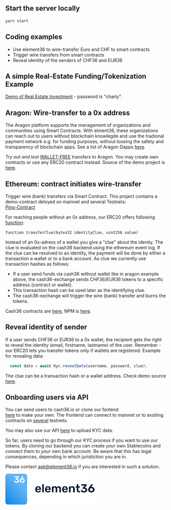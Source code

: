 ## Start the server locally

```bash
yarn start
```

## Coding examples

- Use element36 to wire-transfer Euro and CHF to smart contracts
- Trigger wire transfers from smart contracts
- Reveal identity of the senders of CHF36 and EUR36

## A simple Real-Estate Funding/Tokenization Example

[Demo of Real Estate Investment](https://www.apfelhof.info/investieren.html) - password is "charly".


## Aragon: Wire-transfer to a 0x address

The Aragon platform supports the management of organizations and communities using Smart Contracts.
With elment36, these organizations can reach out to users without blockchain knowlegde and
use the tradional payment network e.g. for funding purposes, without loosing the 
safety and transparency of blockchain apps. See a list of Aragon Dapps [here](https://poweredby.aragon.org/).  

*Try out and test* [WALLET-FREE](https://examples.e36.io/src/index.html) transfers to Aragon. You may create own contracts or use any ERC20 contract instead. Source of the demo project is [here](./src/aragon.html).


## Ethereum: contract initiates wire-transfer

Trigger wire (bank) transfers via Smart Contract. This project contains a demo-contract deloyed on mainnet and several Testnets:  
[Ping-Contract](https://github.com/element36-io/cash36-ping)

For reaching people without an 0x address, our ERC20 offers following [function](https://github.com/element36-io/cash36-contracts/blob/e15d8b807418e90accda7f36cc03c7f9b5d4dc8b/contracts/Token36.sol#L113):  

```solidity
function transferClue(bytes32 identityClue, uint256 value)
```

Instead of an 0x-adress of a wallet you give a "clue" about the identiy. The clue is evaluated on the cash36 backend using the ethereum event log.  If the clue can be resolved to an identity, the payment will be done by either a transaction a wallet or to a bank account. As clue we currently use transaction hashes as follows:

- If a user send funds via cash36 without wallet like in aragon example above, the cash36-exchange sends CHF36/EUR36 tokens to a specific address (contract or wallet).
- This transaction hash can be used later as the identifying clue. 
- The cash36-exchange will trigger the wire (bank) transfer and burns the tokens.

Cash36 contracts are [here](https://github.com/element36-io/cash36-contracts), NPM is [here](https://github.com/element36-io/cash36-contracts/packages).


## Reveal identity of sender

If a user sends CHF36 or EUR36 to a 0x wallet, the recipient gets the right to reveal the identity (email, firstname, lastname) of the user. Remember - our ERC20 lets you transfer tokens only if wallets are registered. Example for revealing data:  

```javascript
  const data = await Kyc.revealData(username, password, clue);
```

The clue can be a transaction hash or a wallet address. Check demo source [here](https://github.com/element36-io/cash36-ping/blob/6e5922339353f391e0d350e36154bced5244483c/src/js/dapp.js#L264).

## Onboarding users via API

You can send users to cash36.io or clone our fontend  
[here](https://github.com/element36-io/cash36-frontend) to make your own. The frontend can connect to mainnet or to exsiting contracts on [several](https://github.com/element36-io/cash36-contracts/blob/master/networks.md) testnets.  

You may also use our API [here](https://github.com/element36-io/cash36-frontend/blob/master/doc/src/singlepage.md) to upload KYC data. 

So far, users need to go through _our_ KYC process if you want to use _our_ tokens. By cloning our backend you can create _your_ own Stablecoins and connect them  to _your_ own bank account. Be aware that this has legal consequences, depending in which juristiction you are in.

 Please contact ask@element36.io if you are interested in such a solution.

![element36](./src/img/element36.svg)